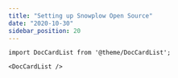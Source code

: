 ```yaml
---
title: "Setting up Snowplow Open Source"
date: "2020-10-30"
sidebar_position: 20
---
```


```mdx-code-block
import DocCardList from '@theme/DocCardList';

<DocCardList />
```
